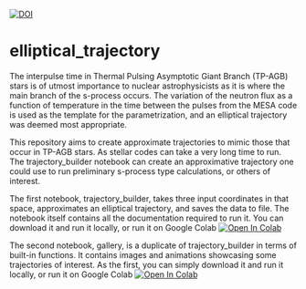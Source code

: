 [![DOI](https://zenodo.org/badge/476419216.svg)](https://doi.org/10.5281/zenodo.14796676)

# elliptical_trajectory

The interpulse time in Thermal Pulsing Asymptotic Giant Branch (TP-AGB) stars is of utmost importance to nuclear astrophysicists as it is where the main branch of the s-process occurs. The variation of the neutron flux as a function of temperature in the time between the pulses from the MESA code is used as the template for the parametrization, and an elliptical trajectory was deemed most appropriate.

This repository aims to create approximate trajectories to mimic those that occur in TP-AGB stars. As stellar codes can take a very long time to run. The trajectory_builder notebook can create an approximative trajectory one could use to run preliminary s-process type calculations, or others of interest.

The first notebook, trajectory_builder, takes three input coordinates in that space, approximates an elliptical trajectory, and saves the data to file. The notebook itself contains all the documentation required to run it. You can download it and run it locally, or run it on Google Colab [![Open In Colab](https://colab.research.google.com/assets/colab-badge.svg)](https://colab.research.google.com/github/jaadt7/elliptical_trajectory/blob/master/trajectory_builder.ipynb)

The second notebook, gallery, is a duplicate of trajectory_builder in terms of built-in functions. It contains images and animations showcasing some trajectories of interest. As the first, you can simply download it and run it locally, or run it on Google Colab [![Open In Colab](https://colab.research.google.com/assets/colab-badge.svg)](https://colab.research.google.com/github/jaadt7/elliptical_trajectory/blob/master/gallery.ipynb)
